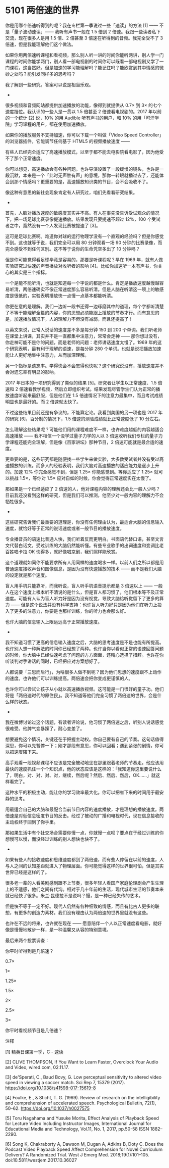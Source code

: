 # 5101 两倍速的世界

你是用哪个倍速听得到的呢？我在专栏第一季说过一些「速读」的方法 [1] —— 不是「量子波动速读」—— 我听有声书一般在 1.5 倍到 2 倍速。我跟一些读者私下交流，现在很多人是用 1.5 倍、2 倍甚至 3 倍速在听得到的音频。我完全受不了 3 倍速，但是我能理解他们这个做法。

如果你用两倍速听课程和看视频，那么别人听一讲的时间你能听两讲，别人学一门课程的时间你能学两门，别人看一部电视剧的时间你可以既看一部电视剧又学了一门课程，这当然好。但是加速的学习能理解吗？能记住吗？能欣赏到其中情感的微妙之处吗？能引发同样多的思考吗？

我了解到一些研究。答案可以说是相当乐观。

*

很多视频和音频网站都提供加速播放的功能，像得到就提供从 0.7× 到 3× 的七个速度挡位。我认识的一些人是一贯以 1.5 倍甚至 2 倍速看电视剧的。2017 年以前的一个统计 [2] 说，10% 的用 Audible 听有声书的用户，和 10% 的用「可汗学院」学习课程的用户，都在使用加速播放。

如果你的播放服务不支持加速，你可以下载一个叫做「Video Speed Controller」的浏览器插件，它能调节任何基于 HTML5 的视频播放速度 ——

有些人已经完全适应了高速播放模式，以至于都不能去电影院看电影了，因为他受不了那个正常速度。

你可以想见，高速播放会有各种问题。也许导演设置了一段缓慢的镜头，也许是一段沉默，本来是一个「此时无声胜有声」的意境，那你一转眼就播过去了，还能体会到那个情感吗？更重要的是，高速播放知识类的节目，会不会吸收不了。

像这种有意思的新社会现象肯定有人研究过，咱们先看看研究结果。

*

首先，人脑对播放速度的敏感度其实并不高。有人在事先没告诉受试观众的情况下，把一场足球比赛录像提速播放。结果发现只要提速不超过 12%，100 个受试者之中，竟然没有一个人发现比赛被提速了 [3]。

这可是足球比赛啊。难道你对球的运行物理学没有一个直观的经验吗？但是你感觉不到。这也就等于说，我们完全可以用 80 分钟观看一场 90 分钟的比赛录像，而完全感受不到任何区别。这不等于说你的生命凭空多出了 10 分钟吗？

但是你可能觉得看足球毕竟是容易的，那要是听课程呢？早在 1969 年，就有人做实验研究过快速的声音播放对收听者的影响 [4]。比如你加速听一本有声书，你关心的其实是三个指标。

一个是能不能听清，也就是知道每一个字说的都是什么。肯定是播放速度越慢越容易听清，两倍速确实不像正常速度那么容易听清。但是人脑在听清这一项上的敏感度是很低的，实验表明播放快一点慢一点基本都能听清。

你更在意的是理解。我们一边听一段书还得一边琢磨其中的道理，每个字都听清楚了不等于能理解全篇的内容，你的思想必须能跟上播放的节奏才行。而有意思的是，加速播放情况下，人的理解力不但没有减弱，而且还提高了！

以英文来说，正常人说话的速度差不多是每分钟 150 到 200 个单词。我们听老师在课堂上讲课，其实并不是一直都集中注意力，常常会走神 —— 那你想过没有，你走神可能不是你的问题，而是老师的问题：老师讲话速度太慢了。1969 年的这个研究表明，最有利于理解的语速，是每分钟 280 个单词。也就是说把播放加速能让人更好地集中注意力，从而加深理解。

另一个指标是遗忘率。学得快会不会忘得也快呢？这个研究说没有，播放速度并不会对遗忘率有明显的影响。

2017 年日本的一项研究得到了类似的结果 [5]。研究者让学生以正常速度、1.5 倍速和 2 倍速看教学视频，然后立即组织考试。结果发现尽管学生们认为正常的播放速度听起来最舒服，但是他们在 1.5 倍速情况下的注意力最集中，而且考试成绩明显也是最好的。而 2 倍速就太快了。

不过这些结果目前还是有争议的，不能算定论。我看到美国的另一项也是 2017 年的研究 [6]，百分制的情况下，1.5 倍速的测验成绩就比正常速度低了 10 分左右。

怎么理解这些结果呢？可能他们用的课程难度不一样，也许难度越低的内容越适合高速播放 —— 我不相信一个没学过量子力学的人以 3 倍速收听我们专栏的量子力学课程还能完全理解，但是像《百家讲坛》那种节目，2 倍速可能就是最合适的速度。

更重要的是，这些研究都是随便找一些学生来做实验，大多数受试者并没有受过高速播放的训练。而多人的经验表明，我们大脑对高速播放的适应能力是逐步上升的。加速 12% 你完全感觉不到，但是 1.25× 你能感觉到。等你适应了 1.25× 就可以挑战 1.5×，等你对 1.5× 应对自如的时候，你会觉得正常速度实在太慢了。

那如果是一个已经适应了 2 倍速的人，他对课程内容的理解还会比一般人少吗？目前我还没看到这样的研究，但是我们可以推测，他至少对一般内容的理解力不会牺牲很多。

*

这些研究告诉我们最重要的道理是，你没有任何理由认为，最适合大脑的信息输入速度，就恰好等于正常的说话速度或者一般节目的播放速度。

专业播音员的语速比普通人快，我们听着反而更明白。书面语代替口语，甚至文言文代替白话文，受过训练的大脑仍然能听懂。有些专业歌手的出词速度和变调比老百姓唱卡拉 OK 快得多，就好像唱京剧，我们照样能欣赏。

这个道理就如同你不能要求所有人用同样的速度喝水一样。以前人们之所以都是用普通速度接收声音和图像信息，是因为没有快速播放的技术 —— 而不是我们大脑的设定就是那个速度。

盲人用手机只能靠听，而我听说，盲人听手机语音提示都是 3 倍速以上 —— 一般人在这个速度上根本听不清说的是什么，但是盲人都习惯了，他们根本等不及正常速度。可能有人认为盲人听力好是因为没有视觉，导致大脑给听觉留下了更多的算力 —— 但是这个说法并没有科学支持：也许盲人听力好只是因为他们在听力上投入了更多的注意力，你要是也那样训练，你的听力也会那么好。

也许大脑的信息输入上限远远高于正常播放速度。

*

我不知道习惯了更高的信息输入速度之后，大脑的思考速度是不是也能有所提高。也许别人想一种解法的时间你已经想了两种。也许当你以看似正常的语速回答问题的时候，你大脑中已经快速考虑了问题的方方面面，还精心选择了措辞。也许在你听谈判对手讲话的同时，已经把应对方案想好了。

人都说要「三思而后行」，为啥很多人做不到呢？因为他们思想的速度跟不上动作的速度。也许他们可以训练提高。两倍速会把你变成更谨慎的人。

也许你可以尝试让孩子从小就以高速播放视频。这可能是一门很好的童子功。他们将是「两倍速时代的原住民」。我不知道等他们完全习惯了两倍速的世界，会是什么样的状态。

*

我在微博讨论过这个话题，有读者评论说，他习惯了两倍速之后，听别人说话感觉很难受。他脾气变暴躁了，耐心变差了。

想要避免这个情况，关键还在于把握主动权。你自己要有自己的节奏。这句话值得深思，你可以先暂停一下；刚才那段有意思，你可以回看；遇到紧张的剧情，你可以把速度降下来。

高手观看一段视频课程不应该是完全被动地坐在那里跟着老师的节奏走。他应该用最快的速度抓住一个个知识点，他的状态应该是这样的：「我知道你这里要说什么了，明白，对、对、对、对，继续，然后呢？然后、然后、然后，OK……」就这样看完了。

这种水平的积极主动，能让你的学习效率最大化。你可以把省下来的时间用于最安静的思考。

用最适合自己的大脑和最配合当前节目内容的速度播放，才是理想的播放速度。两倍速是对低信息密度节目的反击。经过了被动的广播和电视时代，现在信息接收的主动权终于回到了你手里。

那如果生活中有个社交场合需要你慢一点，你就慢一点呗？要点在于经过训练的你想慢可以慢，而没经过训练的别人想快也快不了。

*

如果有些人的接收速度和思维速度都到了两倍速，而有些人停留在以前的速度，人与人之间的认知差距就进入了物理层面。你可能觉得这样的世界很可怕，但是其实世界已经是这样的了。

很多老一辈的人看美剧感到跟不上节奏，很多年轻人看国产家庭伦理剧会产生生理上的不适感，他们之间有代沟。相对于几十年前的生活，现代城市生活的节奏本来就已经快了很多。米兰·昆德拉不是说吗？慢，是一种已经失传的艺术。

但是快不等于一定不好。现代人仍然有各种细致的情感，而且有比古人更多的联想，有更多的创造力素材。我们没有理由认为两倍速的世界里就没有这些。

也许在不远的将来，也许就在现在 —— 愿意陪伴一个人以正常速度看电影，就好像是慢慢地散步一样，是一种温馨又从容的特别意境。

最后来两个投票调查：

你平时听得到是几倍速？

0.7×

1×

1.25×

1.5×

2×

2.5×

3×

你平时看视频节目是几倍速？

注释

[1] 精英日课第一季，C - 速读

[2] CLIVE THOMPSON, If You Want to Learn Faster, Overclock Your Audio and Video, wired.com, 02.11.17.

[3] de'Sperati, C., Baud Bovy, G. Low perceptual sensitivity to altered video speed in viewing a soccer match. Sci Rep 7, 15379 (2017). https://doi.org/10.1038/s41598-017-15619-8

[4] Foulke, E., & Sticht, T. G. (1969). Review of research on the intelligibility and comprehension of accelerated speech. Psychological Bulletin, 72(1), 50–62. https://doi.org/10.1037/h0027575

[5] Toru Nagahama and Yusuke Morita, Effect Analysis of Playback Speed for Lecture Video Including Instructor Images, International Journal for Educational Media and Technology, Vol.11, No. 1, 2017, pp.50-58 ISSN 1882–2290.

[6] Song K, Chakraborty A, Dawson M, Dugan A, Adkins B, Doty C. Does the Podcast Video Playback Speed Affect Comprehension for Novel Curriculum Delivery? A Randomized Trial. West J Emerg Med. 2018;19(1):101–105. doi:10.5811/westjem.2017.10.36027

